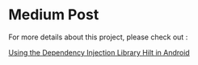 # Medium Post
For more details about this project, please check out :

[Using the Dependency Injection Library Hilt in Android](https://medium.com/@developerjo0517/using-the-dependency-injection-library-hilt-in-android-83f36089af9a)
